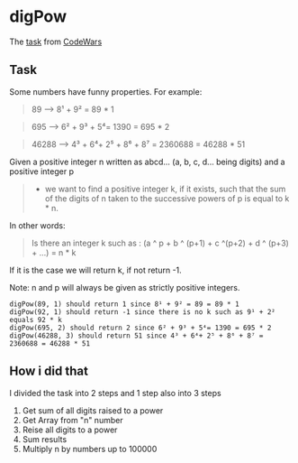 # digPow

The [task](https://www.codewars.com/kata/5552101f47fc5178b1000050/train/javascript "Playing with digits") from [CodeWars](www.codewars.com)

## Task
Some numbers have funny properties. For example:

>89 --> 8¹ + 9² = 89 * 1

>695 --> 6² + 9³ + 5⁴= 1390 = 695 * 2

>46288 --> 4³ + 6⁴+ 2⁵ + 8⁶ + 8⁷ = 2360688 = 46288 * 51

Given a positive integer n written as abcd... (a, b, c, d... being digits) and a positive integer p

> - we want to find a positive integer k, if it exists, such that the sum of the digits of n taken to the successive powers of p is equal to k * n.

In other words:

>Is there an integer k such as : (a ^ p + b ^ (p+1) + c ^(p+2) + d ^ (p+3) + ...) = n * k

If it is the case we will return k, if not return -1.

Note: n and p will always be given as strictly positive integers.

```
digPow(89, 1) should return 1 since 8¹ + 9² = 89 = 89 * 1
digPow(92, 1) should return -1 since there is no k such as 9¹ + 2² equals 92 * k
digPow(695, 2) should return 2 since 6² + 9³ + 5⁴= 1390 = 695 * 2
digPow(46288, 3) should return 51 since 4³ + 6⁴+ 2⁵ + 8⁶ + 8⁷ = 2360688 = 46288 * 51
```

## How i did that
I divided the task into 2 steps and 1 step also into 3 steps  
1. Get sum of all digits raised to a power
  1. Get Array from "n" number
  2. Reise all digits to a power
  3. Sum results
2. Multiply n by numbers up to 100000
